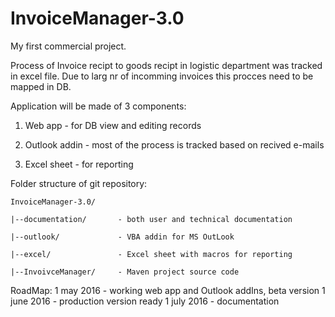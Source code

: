 # InvoiceManager-3.0

My first commercial project.

Process of Invoice recipt to goods recipt in logistic department was tracked in excel file. Due to larg nr of incomming invoices this procces need to be mapped in DB.

Application will be made of 3 components:

1. Web app - for DB view and editing records

2. Outlook addin - most of the process is tracked based on recived e-mails

3. Excel sheet - for reporting

Folder structure of git repository:

    InvoiceManager-3.0/

    |--documentation/       - both user and technical documentation     
  
    |--outlook/             - VBA addin for MS OutLook
  
    |--excel/               - Excel sheet with macros for reporting
  
    |--InvoivceManager/     - Maven project source code

RoadMap:
1 may 2016 - working web app and Outlook addIns, beta version
1 june 2016 - production version ready
1 july 2016 - documentation
